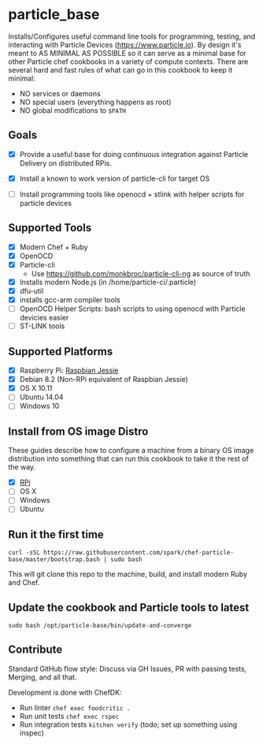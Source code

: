 # particle_base

Installs/Configures useful command line tools for programming, testing, and interacting with Particle Devices (https://www.particle.io).
By design it's meant to AS MINIMAL AS POSSIBLE so it can serve as a minimal base for other Particle chef cookbooks in a variety of compute contexts.
There are several hard and fast rules of what can go in this cookbook to keep it minimal:

- NO services or daemons
- NO special users (everything happens as root)
- NO global modifications to `$PATH`

Goals
---

- [x] Provide a useful base for doing continuous integration against Particle Delivery on distributed RPis.

- [x] Install a known to work version of particle-cli for target OS

- [ ] Install programming tools like openocd + stlink with helper scripts for particle devices

Supported Tools
---

- [x] Modern Chef + Ruby
- [x] OpenOCD
- [x] Particle-cli
  - Use https://github.com/monkbroc/particle-cli-ng as source of truth
- [x] Installs modern Node.js (in /home/particle-ci/.particle)
- [x] dfu-util
- [x] installs gcc-arm compiler tools
- [ ] OpenOCD Helper Scripts: bash scripts to using openocd with Particle devicies easier
- [ ] ST-LINK tools

Supported Platforms
------------

- [x] Raspberry Pi: [Raspbian Jessie](https://www.raspberrypi.org/downloads/raspbian/)
- [x] Debian 8.2 (Non-RPi equivalent of Raspbian Jessie)
- [x] OS X 10.11
- [ ] Ubuntu 14.04
- [ ] Windows 10

Install from OS image Distro
---

These guides describe how to configure a machine from a binary OS image distribution into something that can run this cookbook to take it the rest of the way.

- [x] [RPi](/doc/install-on-rpi-with-osx.md)
- [ ] OS X
- [ ] Windows
- [ ] Ubuntu

Run it the first time
---

    curl -sSL https://raw.githubusercontent.com/spark/chef-particle-base/master/bootstrap.bash | sudo bash

This will git clone this repo to the machine, build, and install modern Ruby and Chef.

Update the cookbook and Particle tools to latest
---

    sudo bash /opt/particle-base/bin/update-and-converge

Contribute
---

Standard GitHub flow style: Discuss via GH Issues, PR with passing tests, Merging, and all that.

Development is done with ChefDK:

- Run linter `chef exec foodcritic .`
- Run unit tests `chef exec rspec`
- Run integration tests `kitchen verify` (todo; set up something using inspec)
